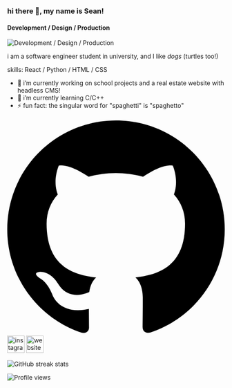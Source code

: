 ### hi there 👋, my name is **Sean**!
#### Development / Design / Production
![Development / Design / Production](https://i.ibb.co/T0mPtPS/Black-and-White-Minimalist-Financial-Analyst-Linkedin-Banner.png)

i am a software engineer student in university, and I like *dogs* (turtles too!)

skills: React / Python / HTML / CSS

- 🔭 i’m currently working on school projects and a real estate website with headless CMS! 
- 🌱 i’m currently learning C/C++ 
- ⚡ fun fact: the singular word for "spaghetti" is "spaghetto" 


[<svg role="img" viewBox="0 0 24 24" xmlns="http://www.w3.org/2000/svg"><path d="M12 .297c-6.63 0-12 5.373-12 12 0 5.303 3.438 9.8 8.205 11.385.6.113.82-.258.82-.577 0-.285-.01-1.04-.015-2.04-3.338.724-4.042-1.61-4.042-1.61C4.422 18.07 3.633 17.7 3.633 17.7c-1.087-.744.084-.729.084-.729 1.205.084 1.838 1.236 1.838 1.236 1.07 1.835 2.809 1.305 3.495.998.108-.776.417-1.305.76-1.605-2.665-.3-5.466-1.332-5.466-5.93 0-1.31.465-2.38 1.235-3.22-.135-.303-.54-1.523.105-3.176 0 0 1.005-.322 3.3 1.23.96-.267 1.98-.399 3-.405 1.02.006 2.04.138 3 .405 2.28-1.552 3.285-1.23 3.285-1.23.645 1.653.24 2.873.12 3.176.765.84 1.23 1.91 1.23 3.22 0 4.61-2.805 5.625-5.475 5.92.42.36.81 1.096.81 2.22 0 1.606-.015 2.896-.015 3.286 0 .315.21.69.825.57C20.565 22.092 24 17.592 24 12.297c0-6.627-5.373-12-12-12"/></svg>](https://github.com/szeanx)  [<img src='https://cdn.jsdelivr.net/npm/simple-icons@3.0.1/icons/instagram.svg' alt='instagram' height='40'>](https://www.instagram.com/awitsean/)  [<img src='https://cdn.jsdelivr.net/npm/simple-icons@3.0.1/icons/icloud.svg' alt='website' height='40'>](https://seanrel.codes)  

![GitHub streak stats](https://github-readme-streak-stats.herokuapp.com/?user=szeanx)  

![Profile views](https://gpvc.arturio.dev/szeanx)  
